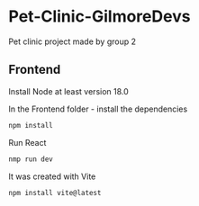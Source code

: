 # Pet-Clinic-GilmoreDevs
Pet clinic project made by group 2

## Frontend 
Install Node at least version 18.0

In the Frontend folder - install the dependencies
```bash 
npm install
```

Run React
```bash
nmp run dev
```

It was created with Vite
```bash
npm install vite@latest
```

